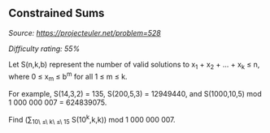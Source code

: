 Constrained Sums
----------------

*Source: https://projecteuler.net/problem=528*


*Difficulty rating: 55%*

Let S(n,k,b) represent the number of valid solutions to x<sub>1</sub> + x<sub>2</sub> +
... + x<sub>k</sub> ≤ n, where 0 ≤ x<sub>m</sub> ≤ b<sup>m</sup> for all 1 ≤ m ≤ k.

For example, S(14,3,2) = 135, S(200,5,3) = 12949440, and S(1000,10,5)
mod 1 000 000 007 = 624839075.

Find (∑<sub>10\\ ≤\\ k\\ ≤\\ 15</sub> S(10<sup>k</sup>,k,k)) mod 1 000 000 007.
